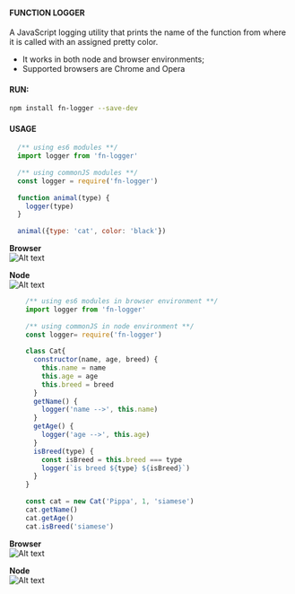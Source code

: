#### FUNCTION LOGGER
A JavaScript logging utility that prints the name of the function from where it is called with an assigned pretty color.

* It works in both node and browser environments;  
* Supported browsers are Chrome and Opera 


#### RUN:
```bash
npm install fn-logger --save-dev
````

#### USAGE 
```javascript
  /** using es6 modules **/
  import logger from 'fn-logger'
  
  /** using commonJS modules **/
  const logger = require('fn-logger')
  
  function animal(type) {
    logger(type)
  }
    
  animal({type: 'cat', color: 'black'})
```
 **Browser**  
![Alt text](https://8brpwa.ch.files.1drv.com/y4m_rFgTJ7qxGhMUkuPqbSKsvwVqWEpap5ErWcbzTnzuJI1hcStbiytOfvT5p4o76F7htEPNdYDGcWOpJSGfUCSIdoP98tEvLGLCYcof5271Ch7RkxmsDNDKqKZ98Yp5YsuRf774TXa1e91LhR45yM9MJmDe_2OkVqgkU_kcX8IfIPhMs-D2g1x-4Tm57fvuqQmk8faIORFUdG0F59Yjtko2A?width=458&height=28&cropmode=none)    

**Node**  
![Alt text](https://6rtqza.ch.files.1drv.com/y4mlXjYIwwULocs7aMPCoP9EdimKzizC8AkzcVyDFSJxMLX0bpUdbCnJrXyLqiLPr-sPTcjWqaF43Jx0PJjcewPxrhnxZVrL5R6Cn1W1M7u6p4Ferw44dkQlue3ZrlvGLSJigLHYlE2FNPP-ZzkvEX3xvpCfEfABZP5Kh7xjQDxM42vi2JUNT1c7BbnO7MBu1oAtwOqdBBuROpmghp9cqin7Q?width=458&height=54&cropmode=none)   
  
```javascript
    /** using es6 modules in browser environment **/  
    import logger from 'fn-logger'    
    
    /** using commonJS in node environment **/ 
    const logger= require('fn-logger')
    
    class Cat{
      constructor(name, age, breed) {
        this.name = name
        this.age = age
        this.breed = breed
      }
      getName() {
        logger('name -->', this.name)
      }
      getAge() {
        logger('age -->', this.age)
      }
      isBreed(type) {
        const isBreed = this.breed === type
        logger(`is breed ${type} ${isBreed}`)
      }
    }
    
    const cat = new Cat('Pippa', 1, 'siamese')
    cat.getName()
    cat.getAge()
    cat.isBreed('siamese')
```
**Browser**  
![Alt text](https://6ltqza.ch.files.1drv.com/y4mDlvEWvSdTR3UhWBfoj3iXjQIN4WH1zPzIyBg70UzYjsP9pA86OvEGZW2uob9UmUSyXV9d3EDMkFbKZFRXlG3_f96HJ-Q9IhyipZofAPtDnw3SzA-pOIIaBxjBsniTDxsTk0El5kiDb9MpewlypKwpUG-L6vliaDZYSB8BTxjJp4WY4HWZPJ-sY45o1iHK0IZEeaEf70RhQHnmXT5YhfHGg?width=411&height=98&cropmode=none)    

  **Node**  
![Alt text](https://7btqza-ch3301.files.1drv.com/y4m4r6-2ssPvbHNck9RHcADCHmPB2A3reLgTNQkXltBzWqL3gMcg6kmA5sbITLKb61xEMsnyw98U0TkvBeEyk5d8Ishub4a5c8plY97M4WKFrSvJwDAE11uhxXMlOPtR0nySQ5ltS7MBolYhSAqWzGYeldC-tY1elcJWKt3Lsd7OLsbtO6E-X3mB95oL9lGC8Qmu9-OlGASgYicNydjnLqRnA?width=434&height=150&cropmode=none)






